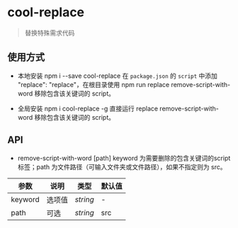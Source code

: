 # cool-replace

> 替换特殊需求代码

##  使用方式
- 本地安装 npm i --save cool-replace
在 `package.json` 的 `script` 中添加 "replace": "replace"，在根目录使用 npm run replace remove-script-with-word <keyword> 移除包含该关键词的 script。

- 全局安装 npm i cool-replace -g
直接运行 replace remove-script-with-word <keyword> 移除包含该关键词的 script。

## API
- remove-script-with-word <keyword> [path]
keyword 为需要删除的包含关键词的script标签；path 为文件路径（可输入文件夹或文件路径），如果不指定则为 src。

| 参数     | 说明         | 类型               | 默认值 |
| -------- | ------------ | ------------------ | ------ |
| keyword    | 选项值       | _string_ | -      |
| path    | 可选     | _string_ | src |
